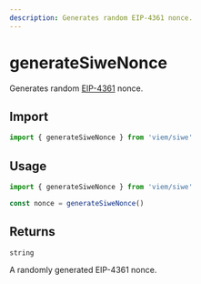 ```yaml
---
description: Generates random EIP-4361 nonce.
---
```


# generateSiweNonce

Generates random [EIP-4361](https://eips.ethereum.org/EIPS/eip-4361) nonce.

## Import

```ts twoslash
import { generateSiweNonce } from 'viem/siwe'
```

## Usage

```ts twoslash
import { generateSiweNonce } from 'viem/siwe'

const nonce = generateSiweNonce()
```

## Returns

`string`

A randomly generated EIP-4361 nonce.

